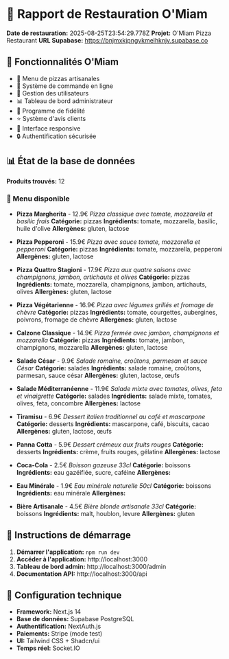# 🍕 Rapport de Restauration O'Miam

**Date de restauration:** 2025-08-25T23:54:29.778Z
**Projet:** O'Miam Pizza Restaurant
**URL Supabase:** https://bnjmxkjpngvkmelhknjv.supabase.co

## 🎯 Fonctionnalités O'Miam

- 🍕 Menu de pizzas artisanales
- 🛒 Système de commande en ligne
- 👥 Gestion des utilisateurs
- 📊 Tableau de bord administrateur
- 🎯 Programme de fidélité
- ⭐ Système d'avis clients
- 📱 Interface responsive
- 🔒 Authentification sécurisée

## 📊 État de la base de données

**Produits trouvés:** 12

### 🍕 Menu disponible

- **Pizza Margherita** - 12.9€
  *Pizza classique avec tomate, mozzarella et basilic frais*
  **Catégorie:** pizzas
  **Ingrédients:** tomate, mozzarella, basilic, huile d'olive
  **Allergènes:** gluten, lactose

- **Pizza Pepperoni** - 15.9€
  *Pizza avec sauce tomate, mozzarella et pepperoni*
  **Catégorie:** pizzas
  **Ingrédients:** tomate, mozzarella, pepperoni
  **Allergènes:** gluten, lactose

- **Pizza Quattro Stagioni** - 17.9€
  *Pizza aux quatre saisons avec champignons, jambon, artichauts et olives*
  **Catégorie:** pizzas
  **Ingrédients:** tomate, mozzarella, champignons, jambon, artichauts, olives
  **Allergènes:** gluten, lactose

- **Pizza Végétarienne** - 16.9€
  *Pizza avec légumes grillés et fromage de chèvre*
  **Catégorie:** pizzas
  **Ingrédients:** tomate, courgettes, aubergines, poivrons, fromage de chèvre
  **Allergènes:** gluten, lactose

- **Calzone Classique** - 14.9€
  *Pizza fermée avec jambon, champignons et mozzarella*
  **Catégorie:** pizzas
  **Ingrédients:** tomate, jambon, champignons, mozzarella
  **Allergènes:** gluten, lactose

- **Salade César** - 9.9€
  *Salade romaine, croûtons, parmesan et sauce César*
  **Catégorie:** salades
  **Ingrédients:** salade romaine, croûtons, parmesan, sauce césar
  **Allergènes:** gluten, lactose, œufs

- **Salade Méditerranéenne** - 11.9€
  *Salade mixte avec tomates, olives, feta et vinaigrette*
  **Catégorie:** salades
  **Ingrédients:** salade mixte, tomates, olives, feta, concombre
  **Allergènes:** lactose

- **Tiramisu** - 6.9€
  *Dessert italien traditionnel au café et mascarpone*
  **Catégorie:** desserts
  **Ingrédients:** mascarpone, café, biscuits, cacao
  **Allergènes:** gluten, lactose, œufs

- **Panna Cotta** - 5.9€
  *Dessert crémeux aux fruits rouges*
  **Catégorie:** desserts
  **Ingrédients:** crème, fruits rouges, gélatine
  **Allergènes:** lactose

- **Coca-Cola** - 2.5€
  *Boisson gazeuse 33cl*
  **Catégorie:** boissons
  **Ingrédients:** eau gazéifiée, sucre, caféine
  **Allergènes:** 

- **Eau Minérale** - 1.9€
  *Eau minérale naturelle 50cl*
  **Catégorie:** boissons
  **Ingrédients:** eau minérale
  **Allergènes:** 

- **Bière Artisanale** - 4.5€
  *Bière blonde artisanale 33cl*
  **Catégorie:** boissons
  **Ingrédients:** malt, houblon, levure
  **Allergènes:** gluten

## 🚀 Instructions de démarrage

1. **Démarrer l'application:** `npm run dev`
2. **Accéder à l'application:** http://localhost:3000
3. **Tableau de bord admin:** http://localhost:3000/admin
4. **Documentation API:** http://localhost:3000/api

## 🔧 Configuration technique

- **Framework:** Next.js 14
- **Base de données:** Supabase PostgreSQL
- **Authentification:** NextAuth.js
- **Paiements:** Stripe (mode test)
- **UI:** Tailwind CSS + Shadcn/ui
- **Temps réel:** Socket.IO

